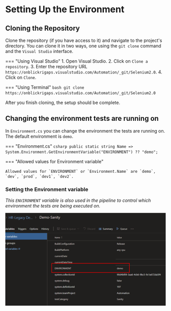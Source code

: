 # Setting Up the Environment

## Cloning the Repository
Clone the repository (if you have access to it) and navigate to the project's directory. You can clone it in two ways, one using the `git clone` command and the `Visual Studio` interface.

=== "Using Visual Studio"
	1. Open Visual Studio.
	2. Click on `Clone a repository`.
	3. Enter the repository URL `https://onblickrigaps.visualstudio.com/Automation/_git/Selenium2.0`.
	4. Click on `Clone`.

=== "Using Terminal"
	```bash
	git clone https://onblickrigaps.visualstudio.com/Automation/_git/Selenium2.0
	```

After you finish cloning, the setup should be complete.

## Changing the environment tests are running on

In `Environment.cs` you can change the environment the tests are running on. The default environment is `demo`.

=== "Environment.cs"
	```csharp
	public static string Name => System.Environment.GetEnvironmentVariable("ENVIRONMENT") ?? "demo";
	```

=== "Allowed values for Environment variable"

	Allowed values for `ENVIRONMENT` or `Environment.Name` are `demo`, `dev`, `prod`, `dev1`, `dev2`.

### Setting the Environment variable

_This `ENVIRONMENT` variable is also used in the pipeline to control which environment the tests are being executed on._

![Environment Variable](./assets/images/env.png)
